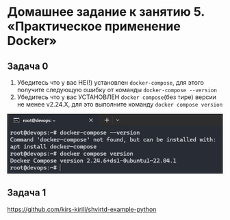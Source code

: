 # Домашнее задание к занятию 5. «Практическое применение Docker»

## Задача 0

1. Убедитесь что у вас НЕ(!) установлен ```docker-compose```, для этого получите следующую ошибку от команды ```docker-compose --version```
2. Убедитесь что у вас УСТАНОВЛЕН ```docker compose```(без тире) версии не менее v2.24.X, для это выполните команду ```docker compose version```  

![docker_compose_version](./images/0.png)

## Задача 1

<https://github.com/kirs-kirill/shvirtd-example-python>

